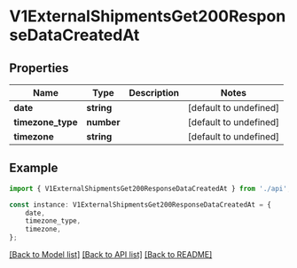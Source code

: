 # V1ExternalShipmentsGet200ResponseDataCreatedAt


## Properties

Name | Type | Description | Notes
------------ | ------------- | ------------- | -------------
**date** | **string** |  | [default to undefined]
**timezone_type** | **number** |  | [default to undefined]
**timezone** | **string** |  | [default to undefined]

## Example

```typescript
import { V1ExternalShipmentsGet200ResponseDataCreatedAt } from './api';

const instance: V1ExternalShipmentsGet200ResponseDataCreatedAt = {
    date,
    timezone_type,
    timezone,
};
```

[[Back to Model list]](../README.md#documentation-for-models) [[Back to API list]](../README.md#documentation-for-api-endpoints) [[Back to README]](../README.md)
